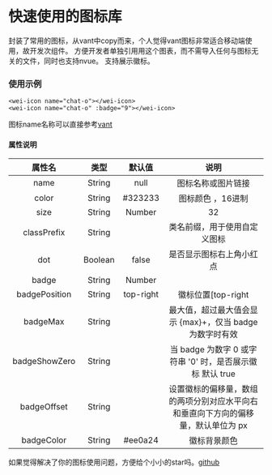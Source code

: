 # 快速使用的图标库

封装了常用的图标，从vant中copy而来，个人觉得vant图标非常适合移动端使用，故开发次组件。
方便开发者单独引用用这个图表，而不需导入任何与图标无关的文件，同时也支持nvue。
支持展示徽标。

### 使用示例

```
<wei-icon name="chat-o"></wei-icon>
<wei-icon name="chat-o" :badge="9"></wei-icon>
```

图标name名称可以直接参考[vant](http://vant-contrib.gitee.io/vant/#/zh-CN/icon)

#### 属性说明

|属性名	           |类型	      |默认值	|说明	  |
|:--:|:--:|:--:|:--:|
|name              |String    |null     |图标名称或图片链接|
|color             |String    |#323233  |图标颜色 ，16进制
|size              |String|Number   |32  |图标大小，如 20px 40rpx，默认单位为 px|
|classPrefix       |String    |  |类名前缀，用于使用自定义图标|
|dot               |Boolean   |false  |是否显示图标右上角小红点|
|badge             |String|Number    |  |图标右上角徽标的内容|
|badgePosition     |String   |top-right  |徽标位置[top-right|top-left|bottom-left|bottom-right]|
|badgeMax          |String   |     |最大值，超过最大值会显示 {max}+，仅当 badge 为数字时有效|
|badgeShowZero     |String   |     |当 badge 为数字 0 或字符串 '0' 时，是否展示徽标 默认 true|
|badgeOffset       |String   |     |设置徽标的偏移量，数组的两项分别对应水平向右和垂直向下方向的偏移量，默认单位为 px|
|badgeColor        |String |#ee0a24   |徽标背景颜色

如果觉得解决了你的图标使用问题，方便给个小小的star吗。[github](https://github.com/jiangchengweij/wei-icon)

